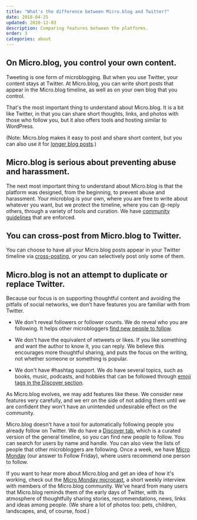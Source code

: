 ```yaml
---
title: "What's the difference between Micro.blog and Twitter?"
date: 2018-04-25
updated: 2020-12-03
description: Comparing features between the platforms.
order: 3
categories: about
---
```

## On Micro.blog, you control your own content.

Tweeting is one form of microblogging. But when you use Twitter, your content stays at Twitter. At Micro.blog, you can write short posts that appear in the Micro.blog timeline, as well as on your own blog that you control.

That's the most important thing to understand about Micro.blog. It is a bit like Twitter, in that you can share short thoughts, links, and photos with those who follow you, but it also offers tools and hosting similar to WordPress. 

(Note: Micro.blog makes it easy to post and share short content, but you can also use it for [longer blog posts](https://help.micro.blog/2018/writing-longer-posts/).)

## Micro.blog is serious about preventing abuse and harassment.

The next most important thing to understand about Micro.blog is that the platform was designed, from the beginning, to prevent abuse and harassment. Your microblog is your own, where you are free to write about whatever you want, but we protect the timeline, where you can @-reply others, through a variety of tools and curation. We have [community guidelines](/2017/community-guidelines/) that are enforced.

## You can cross-post from Micro.blog to Twitter.

You can choose to have all your Micro.blog posts appear in your Twitter timeline via [cross-posting](https://help.micro.blog/2016/cross-posting-twitter/), or you can selectively post only some of them.

## Micro.blog is not an attempt to duplicate or replace Twitter.

Because our focus is on supporting thoughtful content and avoiding the pitfalls of social networks, we don't have features you are familiar with from Twitter.

* We don't reveal followers or follower counts. We do reveal who you are following. It helps other microbloggers [find new people to follow](https://help.micro.blog/2019/finding-people/).

* We don't have the equivalent of retweets or likes. If you like something and want the author to know it, you can reply. We believe this encourages more thoughtful sharing, and puts the focus on the writing, not whether someone or something is popular.

* We don't have #hashtag support. We do have several topics, such as books, music, podcasts, and hobbies that can be followed through [emoji tags in the Discover section](https://help.micro.blog/2018/tagmoji/). 

As Micro.blog evolves, we may add features like these. We consider new features very carefully, and we err on the side of not adding them until we are confident they won't have an unintended undesirable effect on the community.

Micro.blog doesn't have a tool for automatically following people you already follow on Twitter. We do have a [Discover tab](https://help.micro.blog/2019/discover-timeline/), which is a curated version of the general timeline, so you can find new people to follow. You can search for users by name and handle. You can also view the lists of people that other microbloggers are following. Once a week, we have [Micro Monday](https://help.micro.blog/2019/micro-monday/) (our answer to Follow Friday), where users recommend one person to follow.

If you want to hear more about Micro.blog and get an idea of how it's working, check out the [Micro Monday microcast](https://monday.micro.blog/categories/episodes/), a short weekly interview with members of the Micro.blog community. We've heard from many users that Micro.blog reminds them of the early days of Twitter, with its atmosphere of thoughtfully sharing stories, recommendations, news, links and ideas among people. (We share a lot of photos too: pets, children, landscapes, and, of course, food.)
